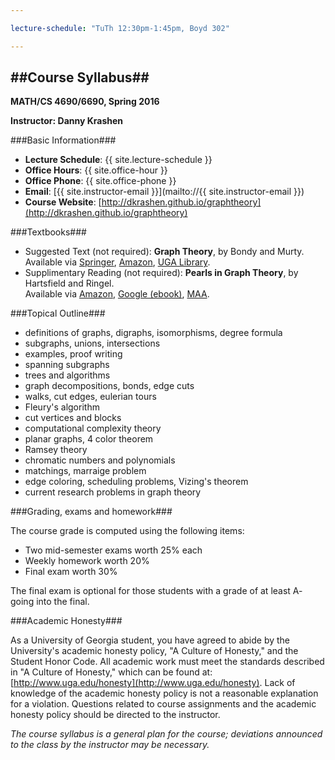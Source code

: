 ```yaml
---

lecture-schedule: "TuTh 12:30pm-1:45pm, Boyd 302"

---
```


##Course Syllabus##
---

**MATH/CS 4690/6690, Spring 2016**

**Instructor: Danny Krashen**


###Basic  Information###

 - **Lecture Schedule**: {{ site.lecture-schedule }}
 - **Office Hours**: {{ site.office-hour }}
 - **Office Phone**: {{ site.office-phone }}
 - **Email**:  [{{ site.instructor-email }}](mailto://{{ site.instructor-email }})
 - **Course Website**: [http://dkrashen.github.io/graphtheory](http://dkrashen.github.io/graphtheory)
 
###Textbooks###

 - Suggested Text (not required): **Graph Theory**, by Bondy and Murty. <br />Available via [Springer](http://www.springer.com/us/book/9781846289699), [Amazon](http://www.amazon.com/Graph-Theory-Applications-Adrian-Bondy/dp/0444194517), [UGA Library](http://gilfind.uga.edu/vufind/Record/3405814).
 - Supplimentary Reading (not required): **Pearls in Graph Theory**, by Hartsfield and Ringel. <br />Available via [Amazon](http://www.amazon.com/Pearls-Graph-Theory-Comprehensive-Introduction/dp/0486432327), [Google (ebook)](https://books.google.com/books/about/Pearls_in_Graph_Theory.html?id=R6pq0fbQG0QC), [MAA](http://www.maa.org/press/maa-reviews/pearls-in-graph-theory-a-comprehensive-introduction).

###Topical Outline###

 - definitions of graphs, digraphs, isomorphisms, degree formula
 - subgraphs, unions, intersections
 - examples, proof writing
 - spanning subgraphs
 - trees and algorithms
 - graph decompositions, bonds, edge cuts
 - walks, cut edges, eulerian tours
 - Fleury\'s algorithm
 - cut vertices and blocks
 - computational complexity theory
 - planar graphs, 4 color theorem
 - Ramsey theory
 - chromatic numbers and polynomials
 - matchings, marraige problem
 - edge coloring, scheduling problems, Vizing\'s theorem
 - current research problems in graph theory

###Grading, exams and homework###

The course grade is computed using the following items:

 - Two mid-semester exams worth 25% each
 - Weekly homework worth 20%
 - Final exam worth 30%

The final exam is optional for those students with a grade of at least A- going into the final.

###Academic Honesty###

As a University of Georgia student, you have agreed to abide by the
University\'s academic honesty policy, \"A Culture of Honesty,\" and the
Student Honor Code. All academic work must meet the standards described in \"A Culture of Honesty,\" which can be found at:
[http://www.uga.edu/honesty](http://www.uga.edu/honesty). Lack
of knowledge of the academic honesty policy is not a reasonable explanation
for a violation.  Questions related to course assignments and the academic
honesty policy should be directed to the instructor.





*The course syllabus is a general plan for the course; deviations
announced to the class by the instructor may be necessary.*
